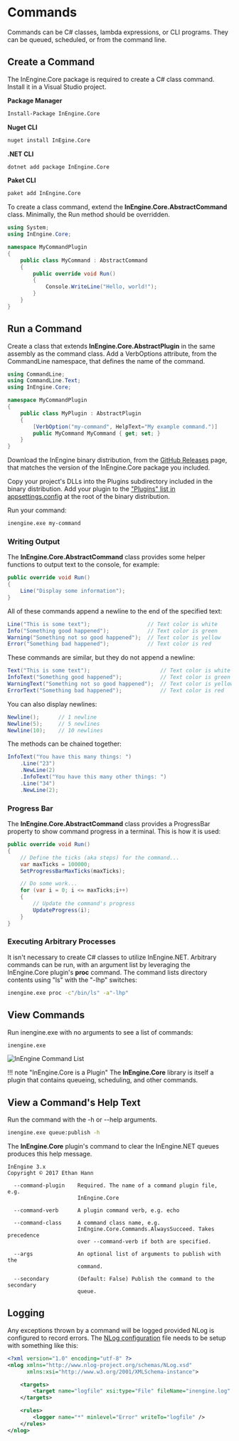 # Commands

Commands can be C# classes, lambda expressions, or CLI programs.
They can be queued, scheduled, or from the command line.

## Create a Command

The InEngine.Core package is required to create a C# class command. 
Install it in a Visual Studio project.

**Package Manager**
```bash
Install-Package InEngine.Core
```

**Nuget CLI**
```bash
nuget install InEgine.Core
```

**.NET CLI**
```bash
dotnet add package InEngine.Core
```

**Paket CLI**
```bash
paket add InEngine.Core
```

To create a class command, extend the **InEngine.Core.AbstractCommand** class.
Minimally, the Run method should be overridden.

```c#
using System;
using InEngine.Core;

namespace MyCommandPlugin
{
    public class MyCommand : AbstractCommand
    {
        public override void Run()
        {
            Console.WriteLine("Hello, world!");
        }
    }
}
```

## Run a Command

Create a class that extends **InEngine.Core.AbstractPlugin** in the same assembly as the command class.
Add a VerbOptions attribute, from the CommandLine namespace, that defines the name of the command. 

```c#
using CommandLine;
using CommandLine.Text;
using InEngine.Core;

namespace MyCommandPlugin
{
    public class MyPlugin : AbstractPlugin
    {
        [VerbOption("my-command", HelpText="My example command.")]
        public MyCommand MyCommand { get; set; }
    }
}
```

Download the InEngine binary distribution, from the [GitHub Releases](https://github.com/InEngine-NET/InEngine.NET/releases) page, that matches the version of the InEngine.Core package you included.

Copy your project's DLLs into the Plugins subdirectory included in the binary distribution. 
Add your plugin to the ["Plugins" list in appsettings.config](configuration) at the root of the binary distribution.

Run your command:

```bash
inengine.exe my-command
```

### Writing Output

The **InEngine.Core.AbstractCommand** class provides some helper functions to output text to the console, for example:

```c#
public override void Run()
{
    Line("Display some information");
}
```

All of these commands append a newline to the end of the specified text:

```c#
Line("This is some text");                  // Text color is white
Info("Something good happened");            // Text color is green
Warning("Something not so good happened");  // Text color is yellow
Error("Something bad happened");            // Text color is red
```

These commands are similar, but they do not append a newline:

```c#
Text("This is some text");                      // Text color is white
InfoText("Something good happened");            // Text color is green
WarningText("Something not so good happened");  // Text color is yellow
ErrorText("Something bad happened");            // Text color is red
```

You can also display newlines:
 
```c#
Newline();      // 1 newline
Newline(5);     // 5 newlines
Newline(10);    // 10 newlines
```

The methods can be chained together:

```c#
InfoText("You have this many things: ")
    .Line("23")
    .NewLine(2)
    .InfoText("You have this many other things: ")
    .Line("34")
    .NewLine(2); 
```

### Progress Bar

The **InEngine.Core.AbstractCommand** class provides a ProgressBar property to show command progress in a terminal.
This is how it is used:

```c#
public override void Run()
{
    // Define the ticks (aka steps) for the command...
    var maxTicks = 100000;
    SetProgressBarMaxTicks(maxTicks);

    // Do some work...
    for (var i = 0; i <= maxTicks;i++)
    {
        // Update the command's progress
        UpdateProgress(i);
    }
}
```

### Executing Arbitrary Processes

It isn't necessary to create C# classes to utilize InEngine.NET.
Arbitrary commands can be run, with an argument list by leveraging the InEngine.Core plugin's **proc** command.
The command lists directory contents using "ls" with the "-lhp" switches:

```bash
inengine.exe proc -c"/bin/ls" -a"-lhp"
```

## View Commands

Run inengine.exe with no arguments to see a list of commands:

```bash
inengine.exe
```

![InEngine Command List](/images/inengine.png)


!!! note "InEngine.Core is a Plugin"
    The **InEngine.Core** library is itself a plugin that contains queueing, scheduling, and other commands. 


## View a Command's Help Text

Run the command with the -h or --help arguments.

```bash
inengine.exe queue:publish -h
```

The **InEngine.Core** plugin's command to clear the InEngine.NET queues produces this help message. 

```text
InEngine 3.x
Copyright © 2017 Ethan Hann

  --command-plugin    Required. The name of a command plugin file, e.g. 
                      InEngine.Core

  --command-verb      A plugin command verb, e.g. echo

  --command-class     A command class name, e.g. 
                      InEngine.Core.Commands.AlwaysSucceed. Takes precedence 
                      over --command-verb if both are specified.

  --args              An optional list of arguments to publish with the 
                      command.

  --secondary         (Default: False) Publish the command to the secondary 
                      queue.
```

## Logging

Any exceptions thrown by a command will be logged provided NLog is configured to record errors. 
The [NLog configuration](https://github.com/NLog/NLog/wiki/Tutorial#configuration) file needs to be setup with something like this: 

```xml
<?xml version="1.0" encoding="utf-8" ?>
<nlog xmlns="http://www.nlog-project.org/schemas/NLog.xsd"
      xmlns:xsi="http://www.w3.org/2001/XMLSchema-instance">

    <targets>
        <target name="logfile" xsi:type="File" fileName="inengine.log" />
    </targets>

    <rules>
        <logger name="*" minlevel="Error" writeTo="logfile" />
    </rules>
</nlog>
```
